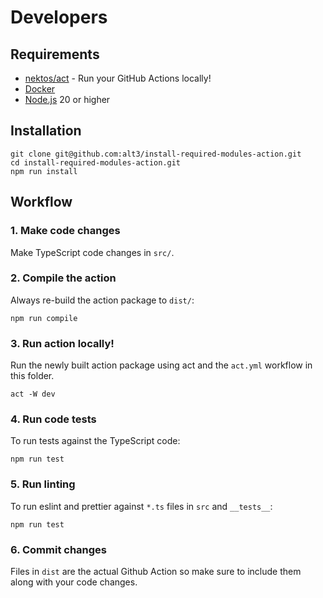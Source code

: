 # Developers

## Requirements

- [nektos/act](https://github.com/nektos/act) - Run your GitHub Actions locally!
- [Docker](https://www.docker.com/get-started/)
- [Node.js](https://nodejs.org/) 20 or higher

## Installation

```
git clone git@github.com:alt3/install-required-modules-action.git
cd install-required-modules-action.git
npm run install
```

## Workflow

### 1. Make code changes

Make TypeScript code changes in `src/`.

### 2. Compile the action

Always re-build the action package to `dist/`:

```
npm run compile
```

### 3. Run action locally!

Run the newly built action package using act and the `act.yml` workflow in this folder.

```
act -W dev
```

### 4. Run code tests

To run tests against the TypeScript code:

```
npm run test
```

### 5. Run linting

To run eslint and prettier against `*.ts` files in `src` and `__tests__`:

```
npm run test
```

### 6. Commit changes

Files in `dist` are the actual Github Action so make sure to include them along with your code changes.
